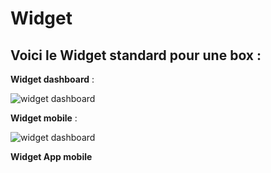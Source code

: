 # Widget

## Voici le **Widget standard** pour une box :


**Widget dashboard** :

![widget dashboard](https://raw.githubusercontent.com/limad/plugin-dspsmartplug/master/images/dspsmartplug_screenshot6.PNG)


**Widget mobile** :

![widget dashboard](https://raw.githubusercontent.com/limad/plugin-dspsmartplug/master/images/dspsmartplug_screenshot7.PNG)

**Widget App mobile**
